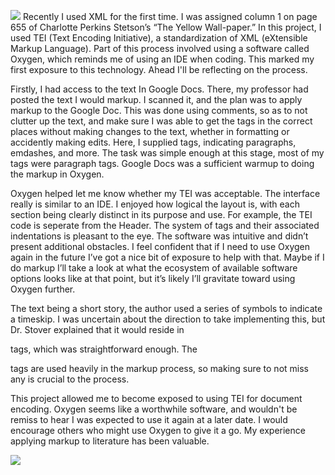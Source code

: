 ![](https://sevaccount.github.io/sevaccount.io/images/oxygen.png)
Recently I used XML for the first time. I was assigned column 1 on page 655 of Charlotte Perkins Stetson’s “The Yellow Wall-paper.” In this project, I used TEI (Text Encoding Initiative), a standardization of XML (eXtensible Markup Language). Part of this process involved using a software called Oxygen, which reminds me of using an IDE when coding. This marked my first exposure to this technology. Ahead I'll be reflecting on the process.

Firstly, I had access to the text In Google Docs. There, my professor had posted the text I would markup. I scanned it, and the plan was to apply markup to the Google Doc. This was done using comments, so as to not clutter up the text, and make sure I was able to get the tags in the correct places without making changes to the text, whether in formatting or accidently making edits. Here, I supplied tags, indicating paragraphs, emdashes, and more. The task was simple enough at this stage, most of my tags were paragraph tags. Google Docs was a sufficient warmup to doing the markup in Oxygen. 

Oxygen helped let me know whether my TEI was acceptable. The interface really is similar to an IDE. I enjoyed how logical the layout is, with each section being clearly distinct in its purpose and use. For example, the TEI code is seperate from the Header. The system of tags and their associated indentations is pleasant to the eye. The software was intuitive and didn’t present additional obstacles. I feel confident that if I need to use Oxygen again in the future I’ve got a nice bit of exposure to help with that. Maybe if I do markup I’ll take a look at what the ecosystem of available software options looks like at that point, but it’s likely I’ll gravitate toward using Oxygen further.

The text being a short story, the author used a series of symbols to indicate a timeskip. I was uncertain about the direction to take implementing this, but Dr. Stover explained that it would reside in <p> tags, which was straightforward enough. The <p> tags are used heavily in the markup process, so making sure to not miss any is crucial to the process.

This project allowed me to become exposed to using TEI for document encoding. Oxygen seems like a worthwhile software, and wouldn't be remiss to hear I was expected to use it again at a later date. I would encourage others who might use Oxygen to give it a go. My experience applying markup to literature has been valuable.

![](https://sevaccount.github.io/sevaccount.io/images/oxygen1.png)

